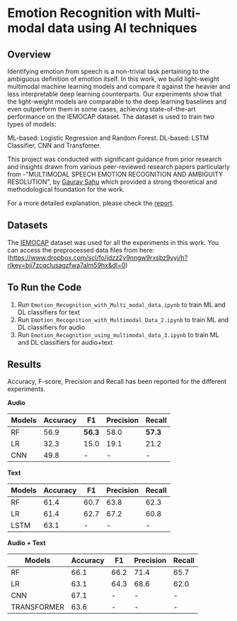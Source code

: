 # Emotion Recognition with Multi-modal data using AI techniques
## Overview
Identifying emotion from speech is a non-trivial task pertaining to the ambiguous definition of emotion itself. In this work, we build light-weight multimodal machine learning models and compare it against the heavier and less interpretable deep learning counterparts. Our experiments show that the light-weight models are comparable to the deep learning baselines and even outperform them in some cases, achieving state-of-the-art performance on the IEMOCAP dataset.
The dataset is used to train two types of models:

ML-based: Logistic Regression and Random Forest.
DL-based: LSTM Classifier, CNN and Transfomer.

This project was conducted with significant guidance from prior research and insights drawn from various peer-reviewed research papers particularly from -"MULTIMODAL SPEECH EMOTION RECOGNITION AND AMBIGUITY RESOLUTION", by [Gaurav Sahu](https://github.com/Anshika101/Minor_Dissertation/blob/main/Paper%20Review.pdf) which provided a strong theoretical and methodological foundation for the work.

For a more detailed explanation, please check the [report](https://github.com/Anshika101/Minor_Dissertation/blob/main/Report%20(1).pdf).
## Datasets
The [IEMOCAP](https://github.com/Anshika101/Minor_Dissertation/blob/main/IEMOCAP.pdf) dataset was used for all the experiments in this work.
You can access the preprocessed data files from here:
(https://www.dropbox.com/scl/fo/jdzz2y9nngw9rxsbz9vyj/h?rlkey=bji7zcqclusagzfwa7alm59hx&dl=0)
## To Run the Code
1. Run `Emotion_Recognition_with_Multi_modal_data.ipynb` to train ML and DL classifiers for text
2. Run `Emotion_Recognition_with_Multimodal_Data_2.ipynb` to train ML and DL classifiers for audio
3. Run `Emotion_Recognition_using_multimodal_data_3.ipynb` to train ML and DL classifiers for audio+text
## Results
Accuracy, F-score, Precision and Recall has been reported for the different experiments.

**Audio**

Models | Accuracy | F1 | Precision | Recall
---|---|---|---|---
RF | 56.9 | **56.3** | 58.0 | **57.3**
LR | 32.3 | 15.0 | 19.1 | 21.2
CNN | 49.8 | - | - | -

**Text**

Models | Accuracy | F1 | Precision | Recall
---|---|---|---|---
RF | 61.4 | 60.7 | 63.8 | 62.3
LR | 61.4 | 62.7 | 67.2 | 60.8
LSTM | 63.1 | - | - | -

**Audio + Text**

Models | Accuracy | F1 | Precision | Recall
---|---|---|---|---
RF | 66.1 | 66.2 | 71.4 | 65.7
LR | 63.1 | 64.3 | 68.6 | 62.0
CNN | 67.1 | - | - | -
TRANSFORMER | 63.6 | - | - | -
